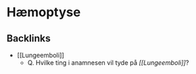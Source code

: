 # Hæmoptyse
## Backlinks
* [[Lungeemboli]]
	* Q. Hvilke ting i anamnesen vil tyde på *[[Lungeemboli]]*? 

<!-- #anki/tag/med/Cardiology #anki/deck/Medicine #anki/tag/med/Lung medicine# -->

<!-- {BearID:BB2AB41B-AA1D-422A-83D7-704FD9CF981F-62757-00006C293AACC6F1} -->
